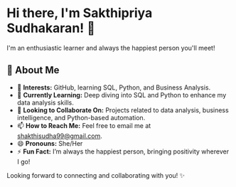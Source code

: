 # Hi there, I'm Sakthipriya Sudhakaran! 👋

I'm an enthusiastic learner and always the happiest person you'll meet! 

## 🌟 About Me
- 👀 **Interests:** GitHub, learning SQL, Python, and Business Analysis.
- 🌱 **Currently Learning:** Deep diving into SQL and Python to enhance my data analysis skills.
- 💞️ **Looking to Collaborate On:** Projects related to data analysis, business intelligence, and Python-based automation.
- 📫 **How to Reach Me:** Feel free to email me at [shakthisudha99@gmail.com](mailto:shakthisudha99@gmail.com).
- 😄 **Pronouns:** She/Her
- ⚡ **Fun Fact:** I’m always the happiest person, bringing positivity wherever I go!

Looking forward to connecting and collaborating with you! ✨


<!---
Sakthipriyasudhakaran/Sakthipriyasudhakaran is a ✨ special ✨ repository because its `README.md` (this file) appears on your GitHub profile.
You can click the Preview link to take a look at your changes.
--->
